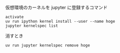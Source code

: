 仮想環境のカーネルを jupyter に登録するコマンド

```
activate
uv run ipython kernel install --user --name hoge
jupyter kernelspec list
```

消すとき
```
uv run jupyter kernelspec remove hoge
```
